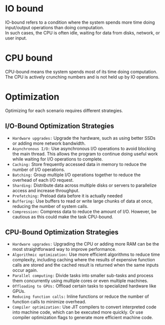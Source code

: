 # IO bound
IO-bound refers to a condition where the system spends more time doing input/output operations than doing computation.<br>
In such cases, the CPU is often idle, waiting for data from disks, network, or user input.
# CPU bound
CPU-bound means the system spends most of its time doing computation.<br>
The CPU is actively crunching numbers and is not held up by IO operations.
# Optimization
Optimizing for each scenario requires different strategies.<br>
## I/O-Bound Optimization Strategies
- `Hardware upgrades:` Upgrade the hardware, such as using better SSDs or adding more network bandwidth.
- `Asynchronous I/O:` Use asynchronous I/O operations to avoid blocking the main thread. This allows the program to continue doing useful work while waiting for I/O operations to complete.
- `Caching:` Store frequently accessed data in memory to reduce the number of I/O operations.
- `Batching:` Group multiple I/O operations together to reduce the overhead of each I/O request.
- `Sharding:` Distribute data across multiple disks or servers to parallelize access and increase throughput.
- `Prefetching:` Preload data before it is actually needed
- `Buffering:` Use buffers to read or write large chunks of data at once, reducing the number of system calls.
- `Compression:` Compress data to reduce the amount of I/O. However, be cautious as this could make the task CPU-bound.
## CPU-Bound Optimization Strategies
- `Hardware upgrades:` Upgrading the CPU or adding more RAM can be the most straightforward way to improve performance.
- `Algorithmic optimization:` Use more efficient algorithms to reduce time complexity, including caching where the results of expensive function calls are stored and the cached result is returned when the same inputs occur again.
- `Parallel computing:` Divide tasks into smaller sub-tasks and process them concurrently using multiple cores or even multiple machines.
- `Offloading to GPUs:` Offload certain tasks to specialized hardware like GPUs.
- `Reducing function calls:` Inline functions or reduce the number of function calls to minimize overhead.
- `Compiler optimization:` Use JIT compilers to convert interpreted code into machine code, which can be executed more quickly. Or use compiler optimization flags to generate more efficient machine code.
